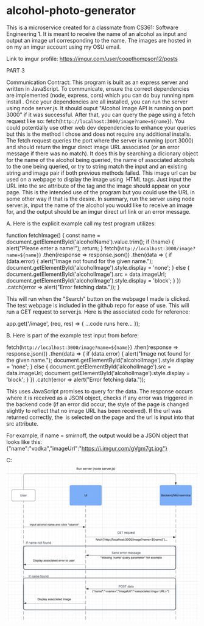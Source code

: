 # alcohol-photo-generator
This is a microservice created for a classmate from CS361: Software Engineering 1. It is meant to receive the name of an alcohol as input and output an image url corresponding to the name. The images are hosted in on my an imgur account using my OSU email.

Link to imgur profile: https://imgur.com/user/coopthompson12/posts

PART 3

Communication Contract: This program is built as an express server and written in JavaScript. To communicate, ensure the correct dependencies are implemented (node, express, cors) which you can do buy running npm install <dependencyName>. Once your dependencies are all installed, you can run the server using node server.js. It should ouput "Alcohol Image API is running on port 3000" if it was successful. After that, you can query the page using a fetch request like so: fetch(`http://localhost:3000/image?name=${name}`). You could potentially use other web dev dependencies to enhance your queries but this is the method I chose and does not require any additional installs. The fetch request queries the port where the server is running (port 3000) and should return the imgur direct image URL associated (or an error message if there was no match). It does this by searching a dicionary object for the name of the alcohol being queried, the name of associated alcohols to the one being queried, or try to string match the input and an existing string and image pair if both previous methods failed. This image url can be used on a webpage to display the image using <img> HTML tags. Just input the URL into the src attribute of the tag and the image should appear on your page. This is the intended use of the program but you could use the URL in some other way if that is the desire. In summary, run the server using node server.js, input the name of the alcohol you would like to receive an image for, and the output should be an imgur direct url link or an error message.

A. Here is the explicit example call my test program utilizes:

function fetchImage() {
    const name = document.getElementById('alcoholName').value.trim();
    if (!name) {
        alert("Please enter a name!");
        return;
    }
    fetch(`http://localhost:3000/image?name=${name}`)
        .then(response => response.json())
        .then(data => {
            if (data.error) {
                alert("Image not found for the given name.");
                document.getElementById('alcoholImage').style.display = 'none';
            } else {
                document.getElementById('alcoholImage').src = data.imageUrl;
                document.getElementById('alcoholImage').style.display = 'block';
            }
        })
        .catch(error => alert("Error fetching data."));
}

This will run when the "Search" button on the webpage I made is clicked. The test webpage is included in the github repo for ease of use. This will run a GET request to server.js. Here is the associated code for reference:

app.get('/image', (req, res) => {
    ...code runs here...
});

B. Here is part of the example test input from before:

fetch(`http://localhost:3000/image?name=${name}`)
        .then(response => response.json())
        .then(data => {
            if (data.error) {
                alert("Image not found for the given name.");
                document.getElementById('alcoholImage').style.display = 'none';
            } else {
                document.getElementById('alcoholImage').src = data.imageUrl;
                document.getElementById('alcoholImage').style.display = 'block';
            }
        })
        .catch(error => alert("Error fetching data."));

This uses JavaScript promises to query for the data. The response occurs where it is received as a JSON object, checks if any error was triggered in the backend code (if an error did occur, the style of the page is changed slightly to reflect that no image URL has been received). If the url was returned correctly, the <img> is selected on the page and the url is input into that <img> src attribute. 

For example, if name = smirnoff, the output would be a JSON object that looks like this:
{"name":"vodka","imageUrl":"https://i.imgur.com/gVgm7gt.jpg"}

C:
![UML for the program I made](image.png)
